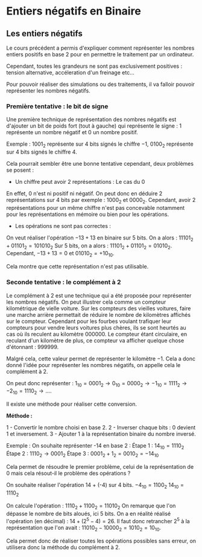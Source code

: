# Entiers négatifs en Binaire

## Les entiers négatifs

Le cours précédent a permis d'expliquer comment représenter les nombres entiers positifs en base 2 pour en permettre le traitement par un ordinateur.

Cependant, toutes les grandeurs ne sont pas exclusivement positives : tension alternative, accéleration d'un freinage etc...

Pour pouvoir réaliser des simulations ou des traitements, il va falloir pouvoir représenter les nombres négatifs.

### Première tentative : le bit de signe

Une première technique de représentation des nombres négatifs est d'ajouter un bit de poids fort (tout à gauche) qui représente le signe : 1 représente un nombre négatif et 0 un nombre positif.

Exemple  : $1001_2$ représente sur 4 bits signés le chiffre $-1$, $0100_2$ représente sur 4 bits signés le chiffre $4$.

Cela pourrait sembler être une bonne tentative cependant, deux problèmes se posent :

- Un chiffre peut avoir 2 représentations : Le cas du 0
  
En effet, 0 n'est ni positif ni négatif. On peut donc en déduire 2 représentations sur 4 bits par exemple : $1000_2$ et $0000_2$.
Cependant, avoir 2 représentations pour un même chiffre n'est pas concevable notamment pour les représentations en mémoire ou bien pour les opérations.

- Les opérations ne sont pas correctes :
  
On veut réaliser l'opération $-13 + 13$ en binaire sur 5 bits.
On a alors :
$11101_2 + 01101_2 = 101010_2$
Sur 5 bits, on a alors : $11101_2 + 01101_2 = 01010_2$. Cependant, $-13+13 = 0$ et $01010_2 = +10_{10}$.

Cela montre que cette représentation n'est pas utilisable.

### Seconde tentative : le complément à 2

Le complément à 2 est une technique qui a été proposée pour représenter les nombres négatifs.
On peut illustrer cela comme un compteur kilométrique de vielle voiture.
Sur les compteurs des vieilles voitures, faire une marche arrière permettait de réduire le nombre de kilomètres affichés sur le compteur.
Cependant pour les fourbes voulant trafiquer leur compteurs pour vendre leurs voitures plus chères, ils se sont heurtés au cas où ils reculent au kilomètre $000000$.
Le compteur étant circulaire, en reculant d'un kilomètre de plus, ce compteur va afficher quelque chose d'étonnant : $999999$.

Malgré cela, cette valeur permet de représenter le kilomètre $-1$.
Cela a donc donné l'idée pour représenter les nombres négatifs, on appelle cela le complément à 2.

On peut donc représenter :
$1_{10} = 0001_2 \rightarrow 0_{10} = 0000_2 \rightarrow -1_{10} = 1111_2 \rightarrow -2_{10} = 1110_2 \rightarrow ...$.

Il existe une méthode pour réaliser cette conversion.

**Méthode :**

1 - Convertir le nombre choisi en base 2.
2 - Inverser chaque bits : 0 devient 1 et inversement.
3 - Ajouter 1 à la représentation binaire du nombre inversé.

Exemple :
On souhaite représenter -14 en base 2 :
Étape 1 : $14_{10} = 1110_2$
Étape 2 : $1110_2 \rightarrow 0001_2$
Étape 3 : $0001_2 + 1_2 = 0010_2 = -14_{10}$

Cela permet de résoudre le premier problème, celui de la représentation de 0 mais cela résout-il le problème des opérations ?

On souhaite réaliser l'opération 14 + (-4) sur 4 bits.
$-4_{10} = 1100_2$
$14_{10} = 1110_2$

On calcule l'opération : 
$1110_2 + 1100_2 = 11010_2$
On remarque que l'on dépasse le nombre de bits aloués, ici 5 bits.
On a en réalité réalisé l'opération (en décimal) : $14 + (2^5-4) = 26$.
Il faut donc retrancher $2^5$ à la représentation que l'on avait :
$11010_2 - 10000_2 = 1010_2 = 10_{10}$.

Cela permet donc de réaliser toutes les opérations possibles sans erreur, on utilisera donc la méthode du complément à 2.
